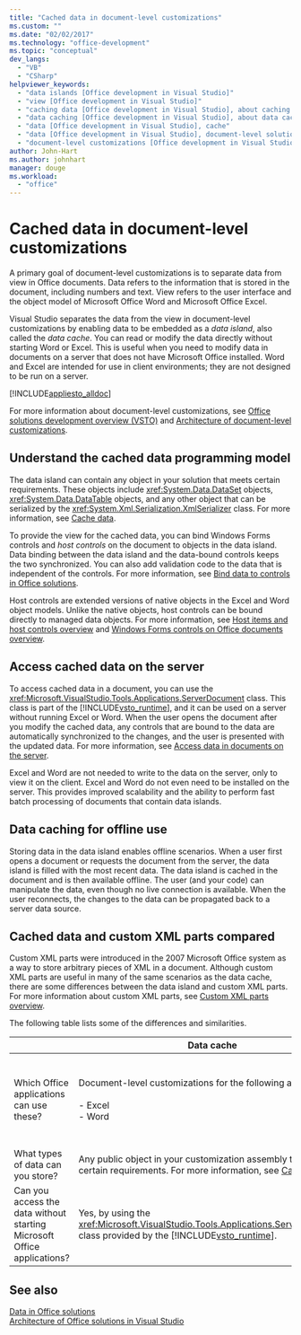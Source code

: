 ```yaml
---
title: "Cached data in document-level customizations"
ms.custom: ""
ms.date: "02/02/2017"
ms.technology: "office-development"
ms.topic: "conceptual"
dev_langs: 
  - "VB"
  - "CSharp"
helpviewer_keywords: 
  - "data islands [Office development in Visual Studio]"
  - "view [Office development in Visual Studio]"
  - "caching data [Office development in Visual Studio], about caching data"
  - "data caching [Office development in Visual Studio], about data caching"
  - "data [Office development in Visual Studio], cache"
  - "data [Office development in Visual Studio], document-level solutions"
  - "document-level customizations [Office development in Visual Studio], data model"
author: John-Hart
ms.author: johnhart
manager: douge
ms.workload: 
  - "office"
---
```

# Cached data in document-level customizations
  A primary goal of document-level customizations is to separate data from view in Office documents. Data refers to the information that is stored in the document, including numbers and text. View refers to the user interface and the object model of Microsoft Office Word and Microsoft Office Excel.  
  
 Visual Studio separates the data from the view in document-level customizations by enabling data to be embedded as a *data island*, also called the *data cache*. You can read or modify the data directly without starting Word or Excel. This is useful when you need to modify data in documents on a server that does not have Microsoft Office installed. Word and Excel are intended for use in client environments; they are not designed to be run on a server.  
  
 [!INCLUDE[appliesto_alldoc](../vsto/includes/appliesto-alldoc-md.md)]  
  
 For more information about document-level customizations, see [Office solutions development overview &#40;VSTO&#41;](../vsto/office-solutions-development-overview-vsto.md) and [Architecture of document-level customizations](../vsto/architecture-of-document-level-customizations.md).  
  
## Understand the cached data programming model  
 The data island can contain any object in your solution that meets certain requirements. These objects include <xref:System.Data.DataSet> objects, <xref:System.Data.DataTable> objects, and any other object that can be serialized by the <xref:System.Xml.Serialization.XmlSerializer> class. For more information, see [Cache data](../vsto/caching-data.md).  
  
 To provide the view for the cached data, you can bind Windows Forms controls and *host controls* on the document to objects in the data island. Data binding between the data island and the data-bound controls keeps the two synchronized. You can also add validation code to the data that is independent of the controls. For more information, see [Bind data to controls in Office solutions](../vsto/binding-data-to-controls-in-office-solutions.md).  
  
 Host controls are extended versions of native objects in the Excel and Word object models. Unlike the native objects, host controls can be bound directly to managed data objects. For more information, see [Host items and host controls overview](../vsto/host-items-and-host-controls-overview.md) and [Windows Forms controls on Office documents overview](../vsto/windows-forms-controls-on-office-documents-overview.md).  
  
## Access cached data on the server  
 To access cached data in a document, you can use the <xref:Microsoft.VisualStudio.Tools.Applications.ServerDocument> class. This class is part of the [!INCLUDE[vsto_runtime](../vsto/includes/vsto-runtime-md.md)], and it can be used on a server without running Excel or Word. When the user opens the document after you modify the cached data, any controls that are bound to the data are automatically synchronized to the changes, and the user is presented with the updated data. For more information, see [Access data in documents on the server](../vsto/accessing-data-in-documents-on-the-server.md).  
  
 Excel and Word are not needed to write to the data on the server, only to view it on the client. Excel and Word do not even need to be installed on the server. This provides improved scalability and the ability to perform fast batch processing of documents that contain data islands.  
  
## Data caching for offline use  
 Storing data in the data island enables offline scenarios. When a user first opens a document or requests the document from the server, the data island is filled with the most recent data. The data island is cached in the document and is then available offline. The user (and your code) can manipulate the data, even though no live connection is available. When the user reconnects, the changes to the data can be propagated back to a server data source.  
  
## Cached data and custom XML parts compared  
 Custom XML parts were introduced in the 2007 Microsoft Office system as a way to store arbitrary pieces of XML in a document. Although custom XML parts are useful in many of the same scenarios as the data cache, there are some differences between the data island and custom XML parts. For more information about custom XML parts, see [Custom XML parts overview](../vsto/custom-xml-parts-overview.md).  
  
 The following table lists some of the differences and similarities.  
  
||Data cache|Custom XML parts|  
|-|----------------|----------------------|  
|Which Office applications can use these?|Document-level customizations for the following applications:<br /><br /> -   Excel<br />-   Word|Document-level and application-level solutions for the following applications:<br /><br /> -   Excel<br />-   PowerPoint<br />-   Word|  
|What types of data can you store?|Any public object in your customization assembly that meets certain requirements. For more information, see [Cache data](../vsto/caching-data.md).|Any XML data.|  
|Can you access the data without starting Microsoft Office applications?|Yes, by using the <xref:Microsoft.VisualStudio.Tools.Applications.ServerDocument> class provided by the [!INCLUDE[vsto_runtime](../vsto/includes/vsto-runtime-md.md)].|Yes, by using classes in the <xref:System.IO.Packaging> namespace, or by using the Open XML Format SDK.|  
  
## See also  
 [Data in Office solutions](../vsto/data-in-office-solutions.md)   
 [Architecture of Office solutions in Visual Studio](../vsto/architecture-of-office-solutions-in-visual-studio.md)  
